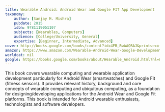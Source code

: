 ```yaml
---
title: Wearable Android: Android Wear and Google FIT App Development
taxonomy:
	author: [Sanjay M. Mishra]
	pubdate: 2015
	isbn: 9781119051107
	subjects: [Wearables, Computers]
	audience: [College/University, General]
	expertise: [Beginner, Intermediate, Advanced]
cover: http://books.google.com/books/content?id=4FR_BwAAQBAJ&printsec=frontcover&img=1&zoom=1&edge=curl&source=gbs_api
amazon: https://www.amazon.com/Wearable-Android-Wear-Google-Development-ebook/dp/B015ZLIEPQ/ref=sr_1_1?s=books&ie=UTF8&qid=1543370896&sr=1-1&keywords=Wearable+Android%3A+Android+wear+and+Google+Fit
worldcat: nil
google: https://books.google.com/books/about/Wearable_Android.html?hl=&id=4FR_BwAAQBAJ
---
```

This book covers wearable computing and wearable application development particularly for Android Wear (smartwatches) and Google Fit (fitness sensors). It provides relevant history, background and core concepts of wearable computing and ubiquitous computing, as a foundation for designing/developing applications for the Android Wear and Google Fit platforms. This book is intended for Android wearable enthusiasts, technologists and software developers.